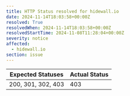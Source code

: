 ```yaml
---
title: HTTP Status resolved for hidewall.io
date: 2024-11-14T18:03:58+00:00Z
resolved: True
resolvedWhen: 2024-11-14T18:03:58+00:00Z
resolvedStartTime: 2024-11-08T11:28:04+00:00Z
severity: notice
affected:
  - hidewall.io
section: issue
---
```


| Expected Statuses | Actual Status  |
|-------------------|----------------|
| 200, 301, 302, 403 | 403 |

